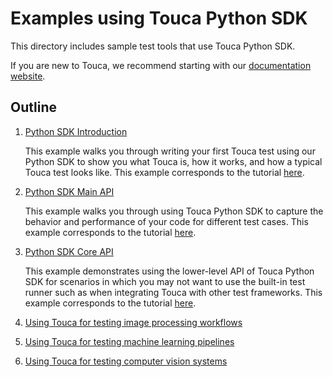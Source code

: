 # Examples using Touca Python SDK

This directory includes sample test tools that use Touca Python SDK.

If you are new to Touca, we recommend starting with our
[documentation website](https://touca.io/docs).

## Outline

1.  [Python SDK Introduction](./01_python_minimal)

    This example walks you through writing your first Touca test using our
    Python SDK to show you what Touca is, how it works, and how a typical Touca
    test looks like. This example corresponds to the tutorial
    [here](https://touca.io/docs/guides/legacy-tutorial).

2.  [Python SDK Main API](./02_python_main_api)

    This example walks you through using Touca Python SDK to capture the
    behavior and performance of your code for different test cases. This example
    corresponds to the tutorial [here](https://touca.io/docs/sdk/main-api).

3.  [Python SDK Core API](./03_python_core_api)

    This example demonstrates using the lower-level API of Touca Python SDK for
    scenarios in which you may not want to use the built-in test runner such as
    when integrating Touca with other test frameworks. This example corresponds
    to the tutorial [here](https://touca.io/docs/sdk/core-api).

4.  [Using Touca for testing image processing workflows](./04_python_image_processing)
5.  [Using Touca for testing machine learning pipelines](./05_python_ml_pipeline)
6.  [Using Touca for testing computer vision systems](./06_python_computer_vision)
